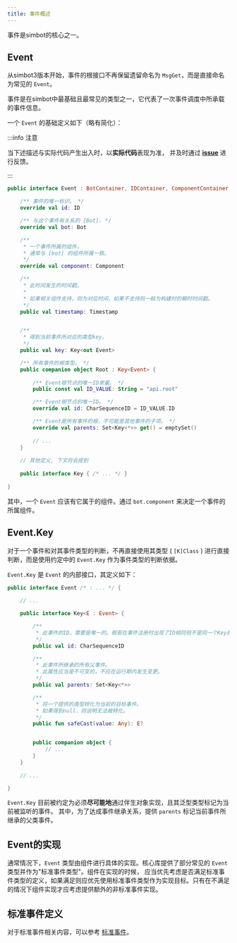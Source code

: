 ```yaml
---
title: 事件概述
---
```


事件是simbot的核心之一。

## Event
从simbot3版本开始，事件的根接口不再保留遗留命名为 `MsgGet`，而是直接命名为常见的 `Event`。

事件是在simbot中最基础且最常见的类型之一，它代表了一次事件调度中所承载的事件信息。

一个 `Event` 的基础定义如下（略有简化）：

:::info 注意

当下述描述与实际代码产生出入时，以**实际代码**表现为准，
并及时通过 [**issue**](http://github.com/simple-robot-library/simbot3-website/issues/) 进行反馈。

:::

```kotlin
public interface Event : BotContainer, IDContainer, ComponentContainer {

    /** 事件的唯一标识。 */
    override val id: ID

    /** 与这个事件有关系的 [Bot]. */
    override val bot: Bot

    /**
     * 一个事件所属的组件。
     * 通常与 [bot] 的组件所属一致。
     */
    override val component: Component

    /**
     * 此时间发生的时间戳。
     *
     * 如果相关组件支持，则为对应时间，如果不支持则一般为构建时的瞬时时间戳。
     */
    public val timestamp: Timestamp


    /**
     * 得到当前事件所对应的类型key。
     */
    public val key: Key<out Event>

    /** 所有事件的根类型。 */
    public companion object Root : Key<Event> {
    
        /** Event根节点的唯一ID常量。 */
        public const val ID_VALUE: String = "api.root"

        /** Event根节点的唯一ID。 */
        override val id: CharSequenceID = ID_VALUE.ID

        /** Event是所有事件的根，不可能是其他事件的子项。 */
        override val parents: Set<Key<*>> get() = emptySet()
        
        // ...
    }
    
    // 其他定义, 下文将会提到
    
    public interface Key { /* ... */ }
    
}
```

其中，一个 `Event` 应该有它属于的组件。通过 `bot.component` 来决定一个事件的所属组件。


## Event.Key

对于一个事件和对其事件类型的判断，不再直接使用其类型 ( `[K]Class` ) 进行直接判断，而是使用约定中的 `Event.Key` 作为事件类型的判断依据。

`Event.Key` 是 `Event` 的内部接口，其定义如下：

```kotlin
public interface Event /* : ... */ {
    
    // ...

    public interface Key<E : Event> {

        /**
         * 此事件的ID，需要是唯一的。假若在事件注册时出现了ID相同但不是同一个Key的情况将会导致异常。
         */
        public val id: CharSequenceID

        /**
         * 此事件所继承的所有父事件。
         * 此属性应当是不可变的，不应在运行期内发生变更。
         */
        public val parents: Set<Key<*>>

        /**
         * 将一个提供的类型转化为当前的目标事件。
         * 如果得到null，则说明无法被转化。
         */
        public fun safeCast(value: Any): E?


        public companion object {
            // ... 
        }
    }
    
    // ...

}
```

`Event.Key` 目前被约定为必须**尽可能地**通过伴生对象实现，且其泛型类型标记为当前被监听的事件。
其中，为了达成事件继承关系，提供 `parents` 标记当前事件所继承的父类事件。


## Event的实现

通常情况下，`Event` 类型由组件进行具体的实现。核心库提供了部分常见的 `Event` 类型并作为"标准事件类型"。组件在实现的时候，
应当优先考虑是否满足标准事件类型的定义，如果满足则应优先使用标准事件类型作为实现目标。只有在不满足的情况下组件实现才应考虑提供额外的非标准事件实现。

## 标准事件定义
对于标准事件相关内容，可以参考 [标准事件](standard-event)。








